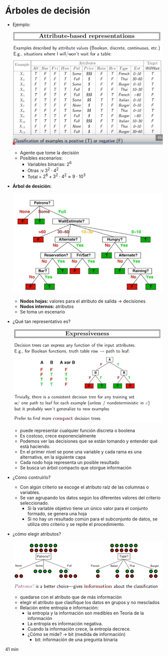 # Árboles de decisión

- Ejemplo:

  ![Ejemplo restaurante](images/029.png)

  - Agente que tome la decisión
  - Posibles escenarios:
    - Variables binarias: $2^6$
    - Otras :v  $3^2 \cdot 4^2$
    - Total = $2^6 + 3^2 \cdot 4^2 \approx 9\cdot 10^3$
- **Árbol de desición:**

  ![árbol](images/02A.png)

  - **Nodos hojas:** valores para el atributo de salida -> decisiones
  - **Nodos internos:** atributos
  - Se toma un escenario
- ¿Qué tan representativo es?

  ![representatividad](images/02B.png)

  - puede representar cualquier función discreta o boolena
  - Es costoso, crece exponencialmente
  - Podemos ver las decisiones que se están tomando y entender qué está haciendo.
  - En el primer nivel se pone una variable y cada rama es una alternativa, en la siguiente capa
  - Cada nodo hoja representa un posible resultado
  - Se busca un árbol compacto que otorgue información
- ¿Cómo contruirlo?
  - Con algún criterio se escoge el atributo raíz de las columnas o variables.
  - Se van agrupando los datos según los diferentes valores del criterio seleccionado.
    - Si la variable objetivo tiene un único valor para el conjunto formado, se genera una hoja
    - Si no hay un resultado común para el subconjunto de datos, se utiliza otro criterio y se repite el procedimiento.
- ¿cómo elegir atributos?

  ![atributos](images/02C.png)

  - quedarse con el atributo que de más información
  - elegir el atributo que clasifique los datos en grupos y no mesclados
  - Relación entre entropía e información:
    - la entropía y la información son medibles en Teoría de la información
    - La entropía es información negativa.
    - Cuando la información crece, la entropía decrece.
    - ¿Cómo se mide? -> bit (medida de información)
      - bit: información de una pregunta binaria

41 min